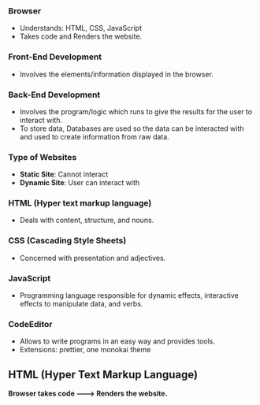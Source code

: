 
### Browser
- Understands: HTML, CSS, JavaScript
- Takes code and Renders the website.

### Front-End Development
- Involves the elements/information displayed in the browser.

### Back-End Development
- Involves the program/logic which runs to give the results for the user to interact with.
- To store data, Databases are used so the data can be interacted with and used to create information from raw data.

### Type of Websites
- **Static Site**: Cannot interact
- **Dynamic Site**: User can interact with

### HTML (Hyper text markup language)
- Deals with content, structure, and nouns.

### CSS (Cascading Style Sheets)
- Concerned with presentation and adjectives.

### JavaScript
- Programming language responsible for dynamic effects, interactive effects to manipulate data, and verbs.

### CodeEditor
- Allows to write programs in an easy way and provides tools.
- Extensions: prettier, one monokai theme

## HTML (Hyper Text Markup Language)

**Browser takes code ---> Renders the website.**


